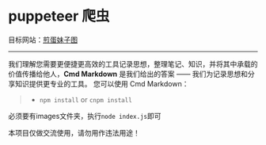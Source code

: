 # puppeteer 爬虫

目标网站：<a href="http://jandan.net/ooxx">煎蛋妹子图</a>


------

我们理解您需要更便捷更高效的工具记录思想，整理笔记、知识，并将其中承载的价值传播给他人，**Cmd Markdown** 是我们给出的答案 —— 我们为记录思想和分享知识提供更专业的工具。 您可以使用 Cmd Markdown：

> * `npm install` or `cnpm install`

必须要有images文件夹，执行`node index.js`即可

本项目仅做交流使用，请勿用作违法用途！

